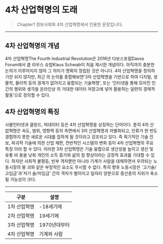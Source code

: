 # 4차 산업혁명의 도래

> Chapter1 정보사회와 4차 산업혁명에서 인용한 문장입니다.
***
## 4차 산업혁명의 개념
4차 산업혁명The Fourth Industrial Revolution은 2016년 다보스포럼Davos Forum에서 클
라우스 슈밥Klaus Schwab이 처음 제시한 개념이다. 아직까지 충분한 논의가 이루어지지
않아 그 의미가 명확히 정립된 것은 아니다. 4차 산업혁명을 정의하기란 쉬지 않지만, 최근
의 논의를 종합해보면'3차 산업혁명을 기반으로 하여 디지털, 생물학, 물리학 등의 경계가
없어지고 융합되는 기술혁명', 또는 '인터넷을 통해 모아진 인간의 행위와 생각을 온라인상
의 거대한 데이터 저장고에 넣어 활용하는 일련의 경제적 활동'으로 정의할 수 있다.

## 4차 산업혁명의 특징
사물인터넷과 클랑드, 빅데이터 등은 4차 산업혁명을 상징하는 단어이다. 튿히 4차 산
없혁명은 속도, 범위, 영향력 등의 측면에서 3차 산업혁명과 차별화되고, 인류가 한 번도
경험하지 못한 새로운 시대를 접하게 될 것이라고 강조되고 있다. 즉 획기적인 기술 진보,
파괴적 기술에 의한 산업 재편, 전반적인 시스템의 변화 등이 4차 산업혁명의 주요 특징
이라 할 수 있다. 이러한 3차 산업혁명은 기술 융합으로 생산성을 높이고 생산 및 유통 비
용을 낮춰 개인의 소득 증가와 삶의 질 향상이라는 긍정적 효과를 기대할 수 있다. 하지만
사회적 불평등, 빈부 격차뿐만 아니라 기계가 사람을 대체하면서 우려되는 노동시장의 붕
괴와 같은 부정적인 요소도 무시할 수 없다. 특히 향후 노동시장은 '고기술/고임금'과'저기
술/저임금' 간의 격차가 벌어지고 일자리 양분으로 중산층의 지위가 축소될 가능성이 크다.

***

|구분|설명|
|---|---|
|1차 산업혁명|-18세기에|
|2차 산업혁명|19세기에|
|3차 산업혁명|1970년대부터|
|4차 산업혁명|기계와 사람|
